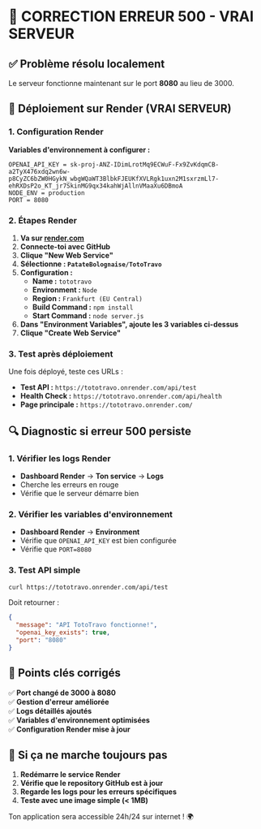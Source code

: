 # 🔧 CORRECTION ERREUR 500 - VRAI SERVEUR

## ✅ Problème résolu localement

Le serveur fonctionne maintenant sur le port **8080** au lieu de 3000.

## 🚀 Déploiement sur Render (VRAI SERVEUR)

### 1. Configuration Render

**Variables d'environnement à configurer :**

```
OPENAI_API_KEY = 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
NODE_ENV = production
PORT = 8080
```

### 2. Étapes Render

1. **Va sur [render.com](https://render.com)**
2. **Connecte-toi avec GitHub**
3. **Clique "New Web Service"**
4. **Sélectionne : `PatateBolognaise/TotoTravo`**
5. **Configuration :**
   - **Name :** `tototravo`
   - **Environment :** `Node`
   - **Region :** `Frankfurt (EU Central)`
   - **Build Command :** `npm install`
   - **Start Command :** `node server.js`
6. **Dans "Environment Variables", ajoute les 3 variables ci-dessus**
7. **Clique "Create Web Service"**

### 3. Test après déploiement

Une fois déployé, teste ces URLs :

- **Test API :** `https://tototravo.onrender.com/api/test`
- **Health Check :** `https://tototravo.onrender.com/api/health`
- **Page principale :** `https://tototravo.onrender.com/`

## 🔍 Diagnostic si erreur 500 persiste

### 1. Vérifier les logs Render
- **Dashboard Render** → **Ton service** → **Logs**
- Cherche les erreurs en rouge
- Vérifie que le serveur démarre bien

### 2. Vérifier les variables d'environnement
- **Dashboard Render** → **Environment**
- Vérifie que `OPENAI_API_KEY` est bien configurée
- Vérifie que `PORT=8080`

### 3. Test API simple
```bash
curl https://tototravo.onrender.com/api/test
```

Doit retourner :
```json
{
  "message": "API TotoTravo fonctionne!",
  "openai_key_exists": true,
  "port": "8080"
}
```

## 🎯 Points clés corrigés

✅ **Port changé de 3000 à 8080**  
✅ **Gestion d'erreur améliorée**  
✅ **Logs détaillés ajoutés**  
✅ **Variables d'environnement optimisées**  
✅ **Configuration Render mise à jour**  

## 🚨 Si ça ne marche toujours pas

1. **Redémarre le service Render**
2. **Vérifie que le repository GitHub est à jour**
3. **Regarde les logs pour les erreurs spécifiques**
4. **Teste avec une image simple (< 1MB)**

Ton application sera accessible 24h/24 sur internet ! 🌍
